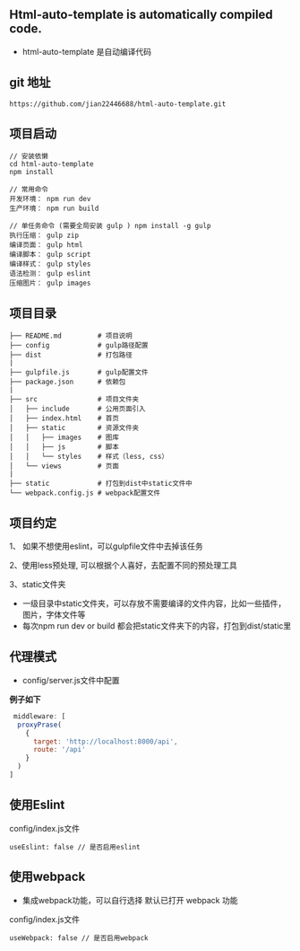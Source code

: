 
## Html-auto-template is automatically compiled code.

 * html-auto-template 是自动编译代码

## git 地址 

```
https://github.com/jian22446688/html-auto-template.git
```

## 项目启动
```
// 安装依懒
cd html-auto-template
npm install

// 常用命令
开发环境： npm run dev  
生产环境： npm run build

// 单任务命令 (需要全局安装 gulp ) npm install -g gulp
执行压缩： gulp zip
编译页面： gulp html
编译脚本： gulp script
编译样式： gulp styles
语法检测： gulp eslint
压缩图片： gulp images
```

## 项目目录
```
├── README.md         # 项目说明
├── config            # gulp路径配置
├── dist              # 打包路径
|
├── gulpfile.js       # gulp配置文件
├── package.json      # 依赖包
|
├── src               # 项目文件夹
│   ├── include       # 公用页面引入
│   ├── index.html    # 首页
│   ├── static        # 资源文件夹
│   │   ├── images    # 图库
│   │   ├── js        # 脚本
│   │   └── styles    # 样式（less, css）
│   └── views         # 页面
|
├── static            # 打包到dist中static文件中
└── webpack.config.js # webpack配置文件
```

## 项目约定
1、 如果不想使用eslint，可以gulpfile文件中去掉该任务

2、使用less预处理, 可以根据个人喜好，去配置不同的预处理工具

3、static文件夹
* 一级目录中static文件夹，可以存放不需要编译的文件内容，比如一些插件，图片，字体文件等
* 每次npm run dev or build 都会把static文件夹下的内容，打包到dist/static里


## 代理模式
* config/server.js文件中配置

**例子如下**
``` javascript
 middleware: [
  proxyPrase(
    {
      target: 'http://localhost:8000/api',
      route: '/api'
    }
  )
]
```

## 使用Eslint 
config/index.js文件
```
useEslint: false // 是否启用eslint
```

## 使用webpack
* 集成webpack功能，可以自行选择 默认已打开 webpack 功能

config/index.js文件
```
useWebpack: false // 是否启用webpack
```


